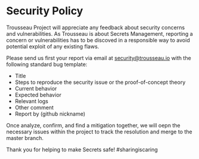 # Security Policy

Trousseau Project will appreciate any feedback about security concerns and vulnerabilities.
As Trousseau is about Secrets Management, reporting a concern or vulnerabilities has to be discoved in a 
responsible way to avoid potential exploit of any existing flaws.

Please send us first your report via email at security@trousseau.io with the following standard bug template:

* Title
* Steps to reproduce the security issue or the proof-of-concept theory
* Current behavior
* Expected behavior
* Relevant logs
* Other comment
* Report by (github nickname)

Once analyze, confirm, and find a mitigation together, we will oepn the necessary issues within the project 
to track the resolution and merge to the master branch.

Thank you for helping to make Secrets safe! #sharingiscaring
